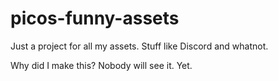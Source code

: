 # picos-funny-assets
Just a project for all my assets. Stuff like Discord and whatnot.

Why did I make this? Nobody will see it. Yet.

